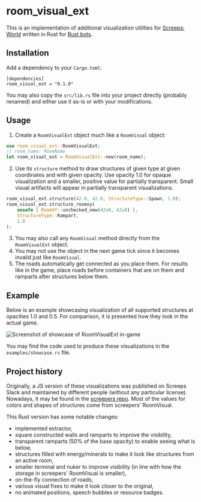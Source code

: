 # room_visual_ext

This is an implementation of additional visualization utilities for [Screeps: World](https://screeps.com)
written in Rust for [Rust bots](https://github.com/rustyscreeps/screeps-game-api).

## Installation

Add a dependency to your `Cargo.toml`:
```
[dependencies]
room_visual_ext = "0.1.0"
```

You may also copy the `src/lib.rs` file into your project directly (probably renamed) and either use
it as-is or with your modifications.

## Usage

1. Create a `RoomVisualExt` object much like a `RoomVisual` object:
```rust
use room_visual_ext::RoomVisualExt;
// room_name: RoomName
let room_visual_ext = RoomVisualExt::new(room_name);
```
2. Use its `structure` method to draw structures of given type at given coordinates and with given opacity.
Use opacity 1.0 for opaque visualization and a smaller, positive value for partially transparent.
Small visual artifacts will appear in partially transparent visualizations. 
```rust
room_visual_ext.structure(42.0, 42.0, StructureType::Spawn, 1.0);
room_visual_ext.structure_roomxy(
    unsafe { RoomXY::unchecked_new(42u8, 42u8) },
    StructureType::Rampart,
    1.0
);
```
3. You may also call any `RoomVisual` method directly from the `RoomVisualExt` object.
4. You may not use the object in the next game tick since it becomes invalid just like `RoomVisual`.
5. The roads automatically get connected as you place them.
For results like in the game, place roads before containers that are on them and ramparts after structures below them.

## Example

Below is an example showcasing visualization of all supported structures at opacities 1.0 and 0.5.
For comparison, it is presented how they look in the actual game.

![Screenshot of showcase of RoomVisualExt in-game](room_visual_ext_example.png)

You may find the code used to produce these visualizations in the `examples/showcase.rs` file.

## Project history

Originally, a JS version of these visualizations was published on Screeps Slack and maintained by different people
(without any particular license).
Nowadays, it may be found in the [screepers repo](https://github.com/screepers/RoomVisual).
Most of the values for colors and shapes of structures come from screepers' RoomVisual.

This Rust version has some notable changes:
* implemented extractor,
* square constructed walls and ramparts to improve the visibility,
* transparent ramparts (50% of the base opacity) to enable seeing what is below,
* structures filled with energy/minerals to make it look like structures from an active room,
* smaller terminal and nuker to improve visibility (in line with how the storage in screepers'
  RoomVisual is smaller),
* on-the-fly connection of roads,
* various visual fixes to make it look closer to the original,
* no animated positions, speech bubbles or resource badges.